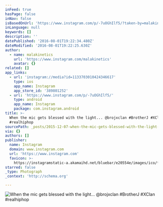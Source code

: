 ```yaml
---
inFeed: true
hasPage: false
inNav: false
isBasedOnUrl: 'https://www.instagram.com/p/-7uOGhIlf5/?taken-by=malakinetics'
inLanguage: null
keywords: []
description: ''
datePublished: '2016-08-01T19:22:34.480Z'
dateModified: '2016-08-01T19:22:25.630Z'
author:
  - name: malakinetics
    url: 'https://www.instagram.com/malakinetics'
    avatar: {}
related: []
app_links:
  - url: 'instagram://media?id=1133703010424346617'
    type: ios
    app_name: Instagram
    app_store_id: '389801252'
  - url: 'https://www.instagram.com/p/-7uOGhIlf5/'
    type: android
    app_name: Instagram
    package: com.instagram.android
title: >-
  When the mic gets blessed with the light... @brojxclan #BrotherJ #XClan
  #realhiphop
sourcePath: _posts/2015-12-07-when-the-mic-gets-blessed-with-the-light-brojxclan-brot.md
via: {}
authors: []
publisher:
  name: Instagram
  domain: www.instagram.com
  url: 'https://www.instagram.com'
  favicon: >-
    https://instagramstatic-a.akamaihd.net/bluebar/e20554e/images/ico/favicon.ico
starred: false
_type: Photograph
_context: 'http://schema.org'

---
```

![When the mic gets blessed with the light... @brojxclan #BrotherJ #XClan #realhiphop](https://s3-us-west-2.amazonaws.com/the-grid-img/p/508e7740fbe8585b17aeab657dd795cc0895e3d3.jpg)